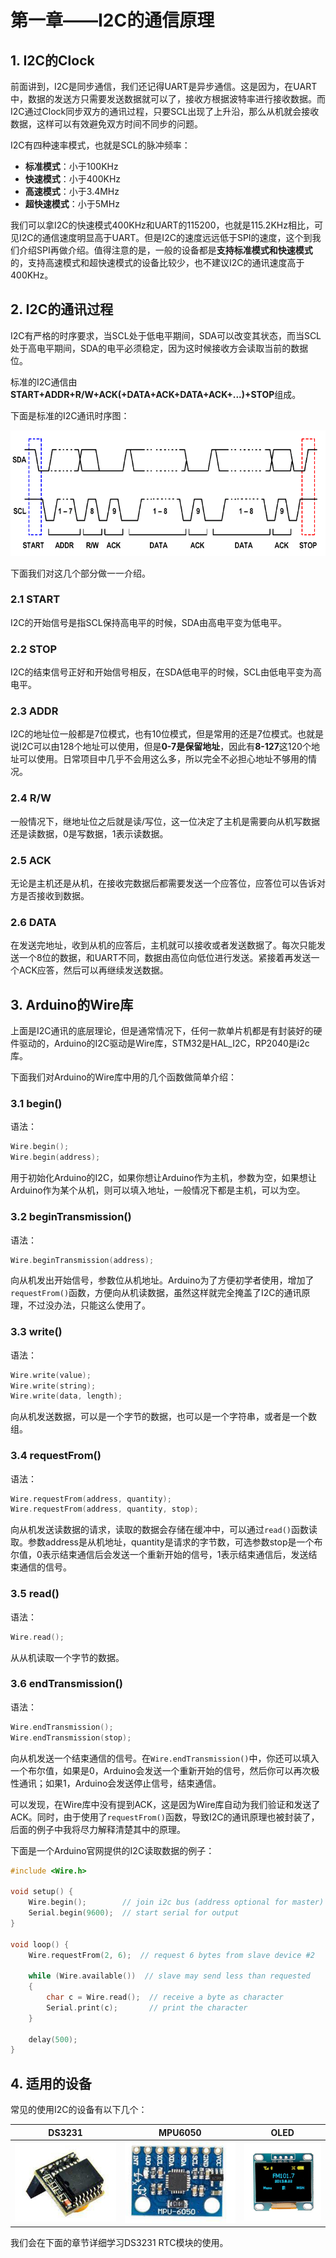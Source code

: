 # 第一章——I2C的通信原理

## 1. I2C的Clock

前面讲到，I2C是同步通信，我们还记得UART是异步通信。这是因为，在UART中，数据的发送方只需要发送数据就可以了，接收方根据波特率进行接收数据。而I2C通过Clock同步双方的通讯过程，只要SCL出现了上升沿，那么从机就会接收数据，这样可以有效避免双方时间不同步的问题。

I2C有四种速率模式，也就是SCL的脉冲频率：

- **标准模式**：小于100KHz
- **快速模式**：小于400KHz
- **高速模式**：小于3.4MHz
- **超快速模式**：小于5MHz

我们可以拿I2C的快速模式400KHz和UART的115200，也就是115.2KHz相比，可见I2C的通信速度明显高于UART。但是I2C的速度远远低于SPI的速度，这个到我们介绍SPI再做介绍。值得注意的是，一般的设备都是**支持标准模式和快速模式**的，支持高速模式和超快速模式的设备比较少，也不建议I2C的通讯速度高于400KHz。

## 2. I2C的通讯过程

I2C有严格的时序要求，当SCL处于低电平期间，SDA可以改变其状态，而当SCL处于高电平期间，SDA的电平必须稳定，因为这时候接收方会读取当前的数据位。

标准的I2C通信由**START+ADDR+R/W+ACK(+DATA+ACK+DATA+ACK+...)+STOP**组成。

下面是标准的I2C通讯时序图：

![I2C通信时序图](../../../images/通信专题/串口通信/I2C/3.3.1-1.png)

下面我们对这几个部分做一一介绍。

### 2.1 START

I2C的开始信号是指SCL保持高电平的时候，SDA由高电平变为低电平。

### 2.2 STOP

I2C的结束信号正好和开始信号相反，在SDA低电平的时候，SCL由低电平变为高电平。

### 2.3 ADDR

I2C的地址位一般都是7位模式，也有10位模式，但是常用的还是7位模式。也就是说I2C可以由128个地址可以使用，但是**0-7是保留地址**，因此有**8-127**这120个地址可以使用。日常项目中几乎不会用这么多，所以完全不必担心地址不够用的情况。

### 2.4 R/W

一般情况下，继地址位之后就是读/写位，这一位决定了主机是需要向从机写数据还是读数据，0是写数据，1表示读数据。

### 2.5 ACK

无论是主机还是从机，在接收完数据后都需要发送一个应答位，应答位可以告诉对方是否接收到数据。

### 2.6 DATA

在发送完地址，收到从机的应答后，主机就可以接收或者发送数据了。每次只能发送一个8位的数据，和UART不同，数据由高位向低位进行发送。紧接着再发送一个ACK应答，然后可以再继续发送数据。

## 3. Arduino的Wire库

上面是I2C通讯的底层理论，但是通常情况下，任何一款单片机都是有封装好的硬件驱动的，Arduino的I2C驱动是Wire库，STM32是HAL_I2C，RP2040是i2c库。

下面我们对Arduino的Wire库中用的几个函数做简单介绍：

### 3.1 begin()

语法：

```cpp
Wire.begin();
Wire.begin(address);
```

用于初始化Arduino的I2C，如果你想让Arduino作为主机，参数为空，如果想让Arduino作为某个从机，则可以填入地址，一般情况下都是主机，可以为空。

### 3.2 beginTransmission()

语法：

```cpp
Wire.beginTransmission(address);
```

向从机发出开始信号，参数位从机地址。Arduino为了方便初学者使用，增加了`requestFrom()`函数，方便向从机读数据，虽然这样就完全掩盖了I2C的通讯原理，不过没办法，只能这么使用了。

### 3.3 write()

语法：

```cpp
Wire.write(value);
Wire.write(string);
Wire.write(data, length);
```

向从机发送数据，可以是一个字节的数据，也可以是一个字符串，或者是一个数组。

### 3.4 requestFrom()

语法：

```cpp
Wire.requestFrom(address, quantity);
Wire.requestFrom(address, quantity, stop);
```

向从机发送读数据的请求，读取的数据会存储在缓冲中，可以通过`read()`函数读取。参数address是从机地址，quantity是请求的字节数，可选参数stop是一个布尔值，0表示结束通信后会发送一个重新开始的信号，1表示结束通信后，发送结束通信的信号。

### 3.5 read()

语法：

```cpp
Wire.read();
```

从从机读取一个字节的数据。

### 3.6 endTransmission()

语法：

```cpp
Wire.endTransmission();
Wire.endTransmission(stop);
```

向从机发送一个结束通信的信号。在`Wire.endTransmission()`中，你还可以填入一个布尔值，如果是0，Arduino会发送一个重新开始的信号，然后你可以再次极性通讯；如果1，Arduino会发送停止信号，结束通信。

可以发现，在Wire库中没有提到ACK，这是因为Wire库自动为我们验证和发送了ACK。同时，由于使用了`requestFrom()`函数，导致I2C的通讯原理也被封装了，后面的例子中我将尽力解释清楚其中的原理。

下面是一个Arduino官网提供的I2C读取数据的例子：

```cpp
#include <Wire.h>

void setup() {
    Wire.begin();        // join i2c bus (address optional for master)
    Serial.begin(9600);  // start serial for output
}

void loop() {
    Wire.requestFrom(2, 6);  // request 6 bytes from slave device #2

    while (Wire.available())  // slave may send less than requested
    {
        char c = Wire.read();  // receive a byte as character
        Serial.print(c);       // print the character
    }

    delay(500);
}
```

## 4. 适用的设备

常见的使用I2C的设备有以下几个：

|                            DS3231                            |                            MPU6050                            |                            OLED                            |
| :----------------------------------------------------------: | :-----------------------------------------------------------: | :--------------------------------------------------------: |
| ![DS3231](../../../images/通信专题/串口通信/I2C/3.3.1-2.png) | ![MPU6050](../../../images/通信专题/串口通信/I2C/3.3.1-3.png) | ![OLED](../../../images/通信专题/串口通信/I2C/3.3.1-4.png) |

我们会在下面的章节详细学习DS3231 RTC模块的使用。